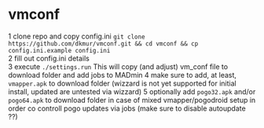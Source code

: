 
# vmconf


1 clone repo and copy config.ini ``git clone https://github.com/dkmur/vmconf.git && cd vmconf && cp config.ini.example config.ini``<BR>
2 fill out config.ini details<BR>
3 execute ``./settings.run`` This will copy (and adjust) vm_conf file to download folder and add jobs to MADmin
4 make sure to add, at least, ``vmapper.apk`` to download folder (wizzard is not yet supported for initial install, updated are untested via wizzard)
5 optionally add ``pogo32.apk`` and/or ``pogo64.apk`` to download folder in case of mixed vmapper/pogodroid setup in order co controll pogo updates via jobs (make sure to disable autoupdate ??)
